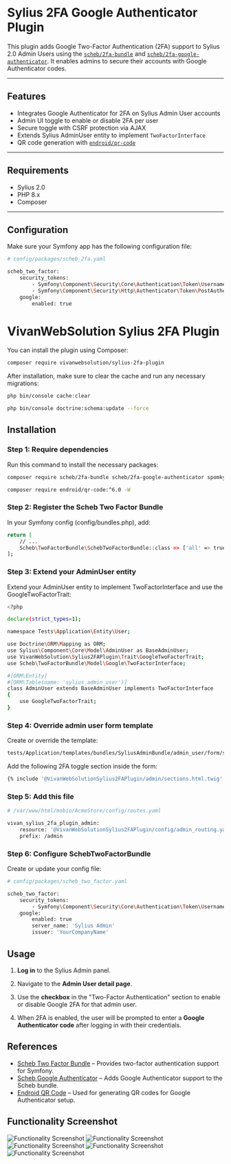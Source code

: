 # Sylius 2FA Google Authenticator Plugin

This plugin adds Google Two-Factor Authentication (2FA) support to Sylius 2.0 Admin Users using the [`scheb/2fa-bundle`](https://github.com/scheb/2fa-bundle) and [`scheb/2fa-google-authenticator`](https://github.com/scheb/2fa-google-authenticator). It enables admins to secure their accounts with Google Authenticator codes.

---

## Features

- Integrates Google Authenticator for 2FA on Sylius Admin User accounts
- Admin UI toggle to enable or disable 2FA per user
- Secure toggle with CSRF protection via AJAX
- Extends Sylius AdminUser entity to implement `TwoFactorInterface`
- QR code generation with [`endroid/qr-code`](https://github.com/endroid/qr-code)

---

## Requirements

- Sylius 2.0
- PHP 8.x
- Composer

---
## Configuration
Make sure your Symfony app has the following configuration file:

```bash
# config/packages/scheb_2fa.yaml

scheb_two_factor:
    security_tokens:
        - Symfony\Component\Security\Core\Authentication\Token\UsernamePasswordToken
        - Symfony\Component\Security\Http\Authenticator\Token\PostAuthenticationToken
    google:
        enabled: true
```

# VivanWebSolution Sylius 2FA Plugin

You can install the plugin using Composer:

```bash
composer require vivanwebsolution/sylius-2fa-plugin
```
After installation, make sure to clear the cache and run any necessary migrations:


```bash
php bin/console cache:clear

php bin/console doctrine:schema:update --force
```

## Installation

### Step 1: Require dependencies

Run this command to install the necessary packages:

```bash
composer require scheb/2fa-bundle scheb/2fa-google-authenticator spomky-labs/otphp

composer require endroid/qr-code:^6.0 -W
```
### Step 2:  Register the Scheb Two Factor Bundle

In your Symfony config (config/bundles.php), add:

```bash
return [
    // ...
    Scheb\TwoFactorBundle\SchebTwoFactorBundle::class => ['all' => true],
];
```
### Step 3:  Extend your AdminUser entity

Extend your AdminUser entity to implement TwoFactorInterface and use the GoogleTwoFactorTrait:

```bash
<?php

declare(strict_types=1);

namespace Tests\Application\Entity\User;

use Doctrine\ORM\Mapping as ORM;
use Sylius\Component\Core\Model\AdminUser as BaseAdminUser;
use VivanWebSolution\Sylius2FAPlugin\Trait\GoogleTwoFactorTrait;
use Scheb\TwoFactorBundle\Model\Google\TwoFactorInterface;

#[ORM\Entity]
#[ORM\Table(name: 'sylius_admin_user')]
class AdminUser extends BaseAdminUser implements TwoFactorInterface
{
    use GoogleTwoFactorTrait;
}
```
### Step 4:  Override admin user form template

Create or override the template:
```bash
tests/Application/templates/bundles/SyliusAdminBundle/admin_user/form/sections.html.twig
```
Add the following 2FA toggle section inside the form:
```bash
{% include '@VivanWebSolutionSylius2FAPlugin/admin/sections.html.twig' %}
```
### Step 5:  Add this file 

```bash
# /var/www/html/mobio/AcmeStore/config/routes.yaml

vivan_sylius_2fa_plugin_admin:
    resource: '@VivanWebSolutionSylius2FAPlugin/config/admin_routing.yaml'
    prefix: /admin
```
### Step 6:  Configure SchebTwoFactorBundle

Create or update your config file:

```bash
# config/packages/scheb_two_factor.yaml

scheb_two_factor:
    security_tokens:
        - Symfony\Component\Security\Core\Authentication\Token\UsernamePasswordToken
    google:
        enabled: true
        server_name: 'Sylius Admin'
        issuer: 'YourCompanyName'
```
## Usage

1. **Log in** to the Sylius Admin panel.

2. Navigate to the **Admin User detail page**.

3. Use the **checkbox** in the "Two-Factor Authentication" section to enable or disable Google 2FA for that admin user.

4. When 2FA is enabled, the user will be prompted to enter a **Google Authenticator code** after logging in with their credentials.

## References

- [Scheb Two Factor Bundle](https://github.com/scheb/two-factor-bundle) – Provides two-factor authentication support for Symfony.
- [Scheb Google Authenticator](https://github.com/scheb/two-factor-bundle#google-authenticator) – Adds Google Authenticator support to the Scheb bundle.
- [Endroid QR Code](https://github.com/endroid/qr-code) – Used for generating QR codes for Google Authenticator setup.

## Functionality Screenshot

![Functionality Screenshot](docs/functionality/enable.png)
![Functionality Screenshot](docs/functionality/app.png)
![Functionality Screenshot](docs/functionality/qr.png)
![Functionality Screenshot](docs/functionality/verify.png)
![Functionality Screenshot](docs/functionality/verifycode.png)
